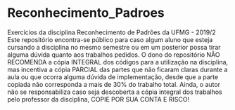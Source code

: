 # Reconhecimento_Padroes
Exercícios da disciplina Reconhecimento de Padrões da UFMG - 2019/2
Este repositório encontra-se público para caso algum aluno que esteja cursando a disciplina no mesmo semestre ou em um posterior possa tirar alguma dúvida quanto aos trabalhos pedidos. O dono do repositório NÃO RECOMENDA a cópia INTEGRAL dos códigos para a utilização na disciplina, mas incentiva a cópia PARCIAL das partes que não ficaram claras durante a aula ou que ocorra alguma dúvida de implementação, desde que a parte copiada não corresponda a mais de 30% do trabalho total. Ainda, o autor não se responsabiliza caso seja descoberta a cópia integral dos trabalhos pelo professor da disciplina, COPIE POR SUA CONTA E RISCO!

